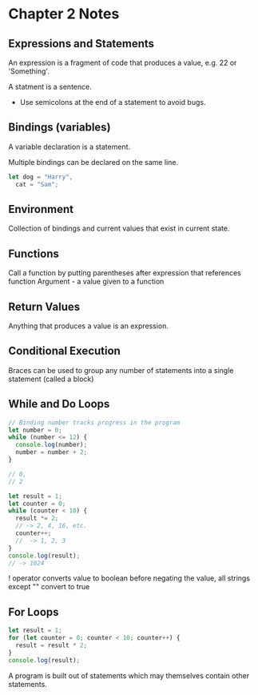 # Chapter 2 Notes

## Expressions and Statements

An expression is a fragment of code that produces a value, e.g. 22 or 'Something'.

A statment is a sentence.

- Use semicolons at the end of a statement to avoid bugs.

## Bindings (variables)

A variable declaration is a statement.

Multiple bindings can be declared on the same line.

```js
let dog = "Harry",
  cat = "Sam";
```

## Environment

Collection of bindings and current values that exist in current state.

## Functions

Call a function by putting parentheses after expression that references function
Argument - a value given to a function

## Return Values

Anything that produces a value is an expression.

## Conditional Execution

Braces can be used to group any number of statements into a single statement (called a block)

## While and Do Loops

```js
// Binding number tracks progress in the program
let number = 0;
while (number <= 12) {
  console.log(number);
  number = number + 2;
}

// 0,
// 2
```

```js
let result = 1;
let counter = 0;
while (counter < 10) {
  result *= 2;
  // -> 2, 4, 16, etc.
  counter++;
  //  -> 1, 2, 3
}
console.log(result);
// -> 1024
```

! operator converts value to boolean before negating the value, all strings except "" convert to true

## For Loops

```js
let result = 1;
for (let counter = 0; counter < 10; counter++) {
  result = result * 2;
}
console.log(result);
```

A program is built out of statements which may themselves contain other statements.
